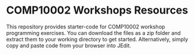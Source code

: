# COMP10002 Workshops Resources
This repository provides starter-code for COMP10002 workshop programming exercises. You can download the files as a zip folder and extract them to your working directory to get started. Alternatively, simply copy and paste code from your browser into JEdit.

